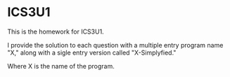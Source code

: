 # ICS3U1
This is the homework for ICS3U1.

I provide the solution to each question with a multiple entry program name "X," 
along with a sigle entry version called "X-Simplyfied."

Where X is the name of the program.
